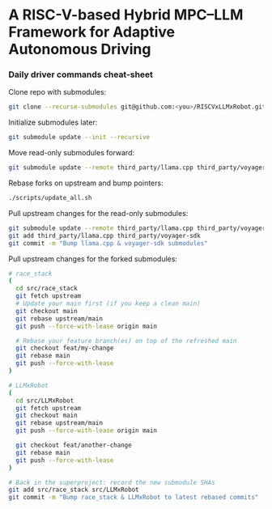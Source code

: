 # A RISC-V-based Hybrid MPC–LLM Framework for Adaptive Autonomous Driving



### Daily driver commands cheat-sheet
Clone repo with submodules:
```bash
git clone --recurse-submodules git@github.com:<you>/RISCVxLLMxRobot.git
```

Initialize submodules later:
```bash
git submodule update --init --recursive
```

Move read-only submodules forward:
```bash
git submodule update --remote third_party/llama.cpp third_party/voyager-sdk
```

Rebase forks on upstream and bump pointers:
```bash
./scripts/update_all.sh
```

Pull upstream changes for the read-only submodules:
```bash
git submodule update --remote third_party/llama.cpp third_party/voyager-sdk
git add third_party/llama.cpp third_party/voyager-sdk
git commit -m "Bump llama.cpp & voyager-sdk submodules"
```

Pull upstream changes for the forked submodules:
```bash
# race_stack
(
  cd src/race_stack
  git fetch upstream
  # Update your main first (if you keep a clean main)
  git checkout main
  git rebase upstream/main
  git push --force-with-lease origin main

  # Rebase your feature branch(es) on top of the refreshed main
  git checkout feat/my-change
  git rebase main
  git push --force-with-lease
)

# LLMxRobot
(
  cd src/LLMxRobot
  git fetch upstream
  git checkout main
  git rebase upstream/main
  git push --force-with-lease origin main

  git checkout feat/another-change
  git rebase main
  git push --force-with-lease
)

# Back in the superproject: record the new submodule SHAs
git add src/race_stack src/LLMxRobot
git commit -m "Bump race_stack & LLMxRobot to latest rebased commits"
```
